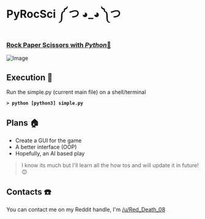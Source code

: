 # PyRocSci ༼ つ ◕_◕ ༽つ
### 							 											 __<u>Rock Paper Scissors with <i>Python</i>:snake:</u>__



![Image](https://nypost.com/wp-content/uploads/sites/2/2020/04/rock-paper-scissor.jpg?quality=80&strip=all&w=618&h=410&crop=1)





## Execution :rocket:

Run the simple.py (current main file) on a shell/terminal

**`> python [python3] simple.py`**





## Plans :house:

* Create a GUI for the game
* A better interface (OOP)
* Hopefully, an AI based play

> I know its much but I'll learn all the how tos and will update it in future! :blush:





## Contacts :phone:

You can contact me on my Reddit handle, I'm [/u/Red_Death_08](https://reddit.com/user/Red_Death_08) <img src="https://i.redd.it/2qy7unjo2j331.png" alt="reddit_logo" style="zoom:5%;" />